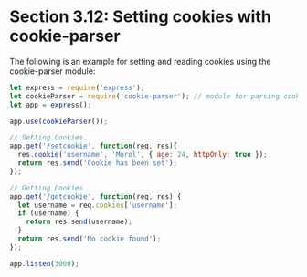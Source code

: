 # Section 3.12: Setting cookies with cookie-parser

The following is an example for setting and reading cookies using the cookie-parser 
module:

```js
let express = require('express');
let cookieParser = require('cookie-parser'); // module for parsing cookies
let app = express();

app.use(cookieParser());

// Setting Cookies
app.get('/setcookie', function(req, res){
  res.cookie('username', 'Morol', { age: 24, httpOnly: true });
  return res.send('Cookie has been set');
});

// Getting Cookies
app.get('/getcookie', function(req, res) {
  let username = req.cookies['username'];
  if (username) {
    return res.send(username);
  }
  return res.send('No cookie found');
});

app.listen(3000);
```